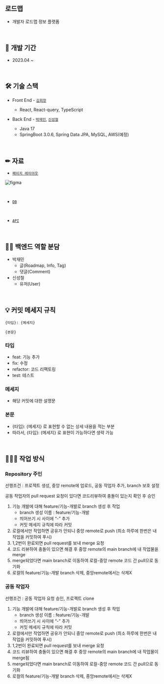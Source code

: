 ## 로드맵
  - 개발자 로드맵 정보 플랫폼

<br>

## 📆 개발 기간
  - 2023.04 ~ 


<br>

## 🛠 기술 스택
  - Front End - [`김회창`](https://github.com/kimhaechang1)
    - React, React-query, TypeScript
    
  - Back End - [`박재민`](https://github.com/pparkjae0405), [`신성철`](https://github.com/ShinSeongCheol)
    - Java 17 
    - SpringBoot 3.0.6, Spring Data JPA, MySQL, AWS(예정)

<br>

## ✏ 자료
  - [`페이지 레이아웃`](https://www.figma.com/file/bSCwaFwRcLgUVtGNYk3ys4/main-page?node-id=0%3A1&t=KQI9Tj4tQEbmReBb-1)

![figma](https://user-images.githubusercontent.com/62460178/236998538-332ba792-a28c-4c47-b52f-fb122d8df223.png)

<br>

  - [`DB`](https://www.notion.so/DB-705f370de9fc4874966ca92ac3c47bbf?pvs=4)

<br>

  - [`API`](https://www.notion.so/API-6ec29e24a50a4e0191340d9d186985bb?pvs=4)

<br>

## 🐱‍💻 백엔드 역할 분담
  - 박재민
    - 글(Roadmap, Info, Tag)
    - 댓글(Comment)
  - 신성철
    - 유저(User)

<br>
  
## 💡 커밋 메세지 규칙

```
{타입}: {메세지}

{본문}
```

### 타입

- feat: 기능 추가
- fix: 수정
- refactor: 코드 리팩토링
- test: 테스트

### 메세지

- 해당 커밋에 대한 설명문

### 본문

- {타입}: {메세지} 로 표현할 수 없는 상세 내용을 적는 부분
- 따라서, {타입}: {메세지} 로 표현이 가능하다면 생략 가능

<br>

## 👩🏻‍💻 작업 방식

### Repository 주인

선행조건 : 프로젝트 생성, 중앙 remote에 업로드, 공동 작업자 추가, branch 보호 설정

공동 작업자의 pull request 요청이 있다면 코드리뷰하여 충돌이 있는지 확인 후 승인

1. 기능 개발에 대해 feature/기능-개발로 branch 생성 후 작업
    - branch 생성 이름 : feature/기능-개발
    - 띄어쓰기 시 사이에 “-” 추가
    - 커밋 메세지 규칙에 따라 커밋
2. 로컬에서만 작업하면 공유가 안되니 중앙 remote로 push
(최소 하루에 한번은 내 작업을 커밋하여 푸시)
3. 1,2번이 완료되면 pull request를 보내 merge 요청
4. 코드 리뷰하여 충돌이 있으면 해결 후 중앙 remote의 main branch에 내 작업물을 merge
5. merge되었다면 main branch로 이동하여 로컬-중앙 remote 코드 간 pull으로 동기화
6. 로컬의 feature/기능-개발 branch 삭제, 중앙remote에서는 삭제X

### 공동 작업자

선행조건 : 공동 작업자 요청 승인, 프로젝트 clone

1. 기능 개발에 대해 feature/기능-개발로 branch 생성 후 작업
    - branch 생성 이름 : feature/기능-개발
    - 띄어쓰기 시 사이에 “-” 추가
    - 커밋 메세지 규칙에 따라 커밋
2. 로컬에서만 작업하면 공유가 안되니 중앙 remote로 push
(최소 하루에 한번은 내 작업을 커밋하여 푸시)
3. 1,2번이 완료되면 pull request를 보내 merge 요청
4. 코드 리뷰하여 충돌이 있으면 해결 후 중앙 remote의 main branch에 내 작업물이 merge됨
5. merge되었다면 main branch로 이동하여 로컬-중앙 remote 코드 간 pull으로 동기화
6. 로컬의 feature/기능-개발 branch 삭제, 중앙remote에서는 삭제X